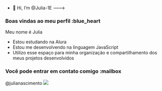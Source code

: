 - 👋 Hi, I’m @Julia-1E
--->

### Boas vindas ao meu perfil :blue_heart
Meu nome é Julia 

- Estou estudando na Alura
- Estou me desenvolvendo na linguagem JavaScript
- Utilizo esse espaço para minha organização e compartilhamento dos meus projetos desenvolvidos

### Você pode entrar em contato comigo :mailbox 
@julianascimento
![](https://media1.tenor.com/m/Qe982kzR_gQAAAAC/barbie-movie-barbie.gif) 
